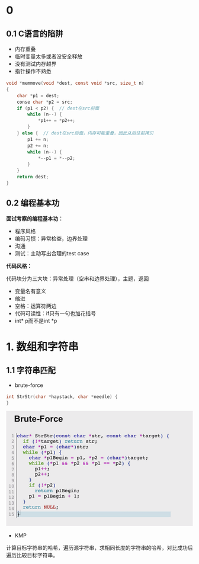 # 0

## 0.1 C语言的陷阱

- 内存重叠
- 临时变量太多或者没安全释放
- 没有测试内存越界
- 指针操作不熟悉

```c
void *memmove(void *dest, const void *src, size_t n)
{
    char *p1 = dest;
    conse char *p2 = src;
    if (p1 < p2) {  // dest在src前面
        while (n--) {
            *p1++ = *p2++;
        }
    } else {  // dest在src后面，内存可能重叠，因此从后往前拷贝
        p1 += n;
        p2 += n;
        while (n--) {
            *--p1 = *--p2;
        }
    }
    return dest;
}
```

## 0.2 编程基本功

**面试考察的编程基本功：**

- 程序风格
- 编码习惯：异常检查，边界处理
- 沟通
- 测试：主动写出合理的test case

**代码风格：**

代码块分为三大块：异常处理（空串和边界处理），主题，返回

- 变量名有意义
- 缩进
- 空格：运算符两边
- 代码可读性：if只有一句也加花括号
- int* p而不是int *p

# 1. 数组和字符串

## 1.1 字符串匹配

- brute-force

```c
int StrStr(char *haystack, char *needle) {
}
```
![image-20250312160716686](img/image-20250312160716686.png)

- KMP

计算目标字符串的哈希，遍历源字符串，求相同长度的字符串的哈希，对比成功后遍历比较目标字符串。
